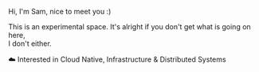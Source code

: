 Hi, I'm Sam, nice to meet you :) <br>

This is an experimental space. It's alright if you don't get what is going on here, <br>I don't either. <br>

☁️ Interested in Cloud Native, Infrastructure & Distributed Systems

